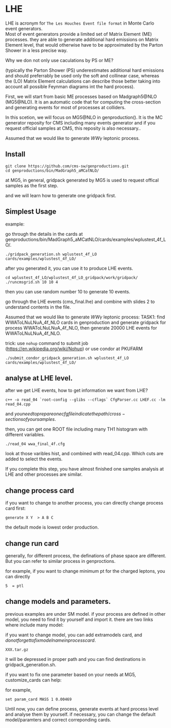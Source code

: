 # LHE

LHE is acronym for ```The Les Houches Event file format``` in Monte Carlo event generators.<br />
Most of event generators provide a limited set of Matrix Element (ME) processes. they are able to generate additional hard emissions on Matrix Element level, that would otherwise have to be approximated by the Parton Shower in a less precise way. <br />

Why we don not only use caculations by PS or ME?<br />

(typically the Parton Shower (PS) underestimates additional hard emissions and should preferrably be used only the soft and collinear case, whereas the (LO) Matrix Element calculations can describe those better taking into account all possible Feynman diagrams int the hard process). <br />

First, we will start from basic ME processes based on Madgraph5@NLO (MG5@NLO). It is an automatic code that for computing the cross-section and generating events for most of processes at colliders.<br />

In this scetion, we will focus on MG5@NLO in genproduction(). It is the MC generator reposity for CMS including many events generator and if you request official samples at CMS, this reposity is also necessary..

Assumed that we would like to generate $WW\gamma$ leptonic process.


## Install

```
git clone https://github.com/cms-sw/genproductions.git 
cd genproductions/bin/MadGraph5_aMCatNLO/
```

at MG5, in general, gridpack generated by MG5 is used to request offical samples as the first step.

and we will learn how to generate one gridpack first.

## Simplest Usage

example:

go through the details in the cards at genproductions/bin/MadGraph5_aMCatNLO/cards/examples/wplustest_4f_LO/.


```
./gridpack_generation.sh wplustest_4f_LO cards/examples/wplustest_4f_LO/

```

after you generated it, you can use it to produce LHE events.

``` 
cd wplustest_4f_LO/wplustest_4f_LO_gridpack/work/gridpack/
./runcmsgrid.sh 10 10 4  
```

then you can use random number 10 to generate 10 events.

go through the LHE events (cms_final.lhe) and combine with slides 2 to understand contents in the file.


Assumed that we would like to generate $WW\gamma$ leptonic process:
TASK1: find WWAToLNuLNuA_4f_NLO cards in genproduction and generate gridpack for process WWAToLNuLNuA_4f_NLO, then generate 20000 LHE events for WWAToLNuLNuA_4f_NLO.

trick: use ```nohup``` command to submit job (https://en.wikipedia.org/wiki/Nohup) or use condor at PKUFARM

```
./submit_condor_gridpack_generation.sh wplustest_4f_LO cards/examples/wplustest_4f_LO/

```

## analyse at LHE level. 


after we get LHE events, how to get information we want from LHE? 


```
c++ -o read_04 `root-config --glibs --cflags` CfgParser.cc LHEF.cc -lm read_04.cpp
```
and $you need to prepare one cfg file indicate the path/cross-sections of your samples$.

then, you can get one ROOT file including many TH1 histogram with different variables.


```
./read_04 wwa_final_4f.cfg
```

look at those varibles hist, and combined with read_04.cpp. Which cuts are added to select the events.


If you complete this step, you have almost finished one samples analysis at LHE and other processes are similar.


## change process card

if you want to change to another process, you can directly change process card first:

```
generate X Y  > A B C 
```
the default mode is lowest order production.


## change run card
generally, for different process, the definations of phase space are different. But you can refer to similar process in genproctions.

for example, if you want to change minimum pt for the charged leptons, you can directly

```
5  = ptl
```


## change models and parameters.
previous examples are under SM model. if your process are defined in other model, you need to find it by yourself and import it.
there are two links where include many model: 

if you want to change model, you can add extramodels card, and $do not forget to fix model name in process card$.

```
XXX.tar.gz
```
it will be depressed in proper path and you can find destinations in gridpack_generation.sh.

if you want to fix one parameter based on your needs at MG5, customize_cards can help:

for example,

```
set param_card MASS 1 0.00469
```



Until now, you can define process, generate events at hard process level and analyse them by yourself. 
if necessary, you can change the default model/paramters and correct correponding cards.
